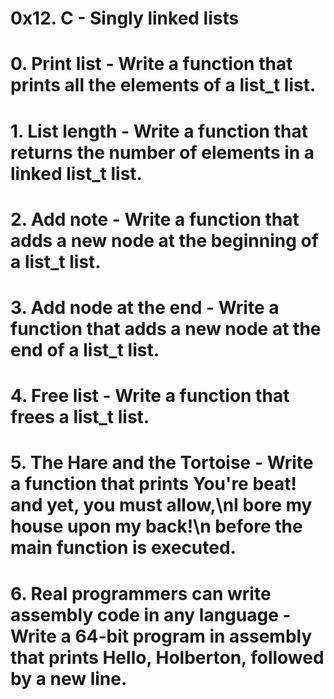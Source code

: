 # 0x12. C - Singly linked lists
#
#
# 0. Print list - Write a function that prints all the elements of a list_t list.
# 1. List length - Write a function that returns the number of elements in a linked list_t list.
# 2. Add note - Write a function that adds a new node at the beginning of a list_t list.
# 3. Add node at the end - Write a function that adds a new node at the end of a list_t list.
# 4. Free list - Write a function that frees a list_t list.
# 5. The Hare and the Tortoise - Write a function that prints You're beat! and yet, you must allow,\nI bore my house upon my back!\n before the main function is executed.
# 6. Real programmers can write assembly code in any language - Write a 64-bit program in assembly that prints Hello, Holberton, followed by a new line.
